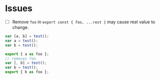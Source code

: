 # Issues

- [ ] Remove `foo` in `export const { foo, ...rest }` may cause rest value to change.

```js
var [a, b] = test();
var a = test();
var b = test();

export { a as foo };
// removes foo
var [, b] = test();
var b = test();
export { b as foo };
```
